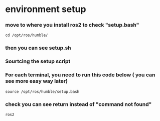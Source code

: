 # environment setup
### move to where you install ros2 to check "setup.bash"
```
cd /opt/ros/humble/
```
### then you can see setup.sh

### Sourtcing the setup script
### For each terminal, you need to run this code below ( you can see more easy way later)
```
source /opt/ros/humble/setup.bash
```
### check you can see return instead of "command not found"
```
ros2
```


